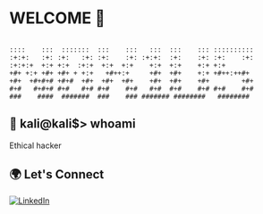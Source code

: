 # WELCOME 👋


```

::::    :::  :::::::  :::    :::   :::  :::    ::: :::::::::: 
:+:+:   :+: :+:   :+: :+:    :+: :+:+:  :+:    :+: :+:    :+: 
:+:+:+  +:+ +:+  :+:+  +:+  +:+    +:+  +:+    +:+ +:+        
+#+ +:+ +#+ +#+ + +:+   +#++:+     +#+  +#+    +:+ +#++:++#+  
+#+  +#+#+# +#+#  +#+  +#+  +#+    +#+  +#+    +#+        +#+ 
#+#   #+#+# #+#   #+# #+#    #+#   #+#  #+#    #+# #+#    #+# 
###    ####  #######  ###    ### ####### ########   ########  

```


## 🫣 kali@kali$> whoami

Ethical hacker

## 🌍 Let's Connect

[![LinkedIn](https://img.shields.io/badge/LinkedIn-0077B5?style=for-the-badge&logo=linkedin&logoColor=white)](https://www.linkedin.com/in/alex-hernandez-n0x1u5/)

